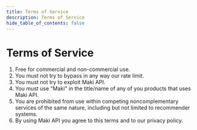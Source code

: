 ```yaml
---
title: Terms of Service
description: Terms of Service
hide_table_of_contents: false
---
```


# Terms of Service

1. Free for commercial and non-commercial use.
2. You must not try to bypass in any way our rate limit.
3. You must not try to exploit Maki API.
4. You must use "Maki" in the title/name of any of you products that uses Maki API.
5. You are prohibited from use within competing noncomplementary services of the same nature, including but not limited to recommender systems.
6. By using Maki API you agree to this terms and to our privacy policy.